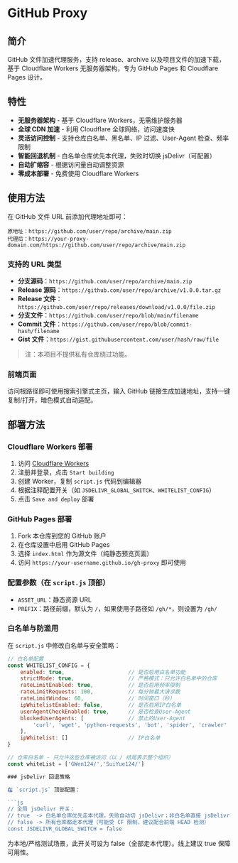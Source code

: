 # GitHub Proxy

## 简介

GitHub 文件加速代理服务，支持 release、archive 以及项目文件的加速下载，基于 Cloudflare Workers 无服务器架构，专为 GitHub Pages 和 Cloudflare Pages 设计。


## 特性

- **无服务器架构** - 基于 Cloudflare Workers，无需维护服务器
- **全球 CDN 加速** - 利用 Cloudflare 全球网络，访问速度快
- **灵活访问控制** - 支持仓库白名单、黑名单、IP 过滤、User-Agent 检查、频率限制
- **智能回退机制** - 白名单仓库优先本代理，失败时切换 jsDelivr（可配置）
- **自动扩缩容** - 根据访问量自动调整资源
- **零成本部署** - 免费使用 Cloudflare Workers

## 使用方法

在 GitHub 文件 URL 前添加代理地址即可：

```
原地址：https://github.com/user/repo/archive/main.zip
代理后：https://your-proxy-domain.com/https://github.com/user/repo/archive/main.zip
```

### 支持的 URL 类型

- **分支源码**：`https://github.com/user/repo/archive/main.zip`
- **Release 源码**：`https://github.com/user/repo/archive/v1.0.0.tar.gz`
- **Release 文件**：`https://github.com/user/repo/releases/download/v1.0.0/file.zip`
- **分支文件**：`https://github.com/user/repo/blob/main/filename`
- **Commit 文件**：`https://github.com/user/repo/blob/commit-hash/filename`
- **Gist 文件**：`https://gist.githubusercontent.com/user/hash/raw/file`

> 注：本项目不提供私有仓库绕过功能。

### 前端页面

访问根路径即可使用搜索引擎式主页，输入 GitHub 链接生成加速地址，支持一键复制/打开，暗色模式自动适配。

## 部署方法

### Cloudflare Workers 部署

1. 访问 [Cloudflare Workers](https://workers.cloudflare.com)
2. 注册并登录，点击 `Start building`
3. 创建 Worker，复制 `script.js` 代码到编辑器
4. 根据注释配置开关（如 `JSDELIVR_GLOBAL_SWITCH`、`WHITELIST_CONFIG`）
5. 点击 `Save and deploy` 部署

### GitHub Pages 部署

1. Fork 本仓库到您的 GitHub 账户
2. 在仓库设置中启用 GitHub Pages
3. 选择 `index.html` 作为源文件（纯静态预览页面）
4. 访问 `https://your-username.github.io/gh-proxy` 即可使用

### 配置参数（在 `script.js` 顶部）

- `ASSET_URL`：静态资源 URL
- `PREFIX`：路径前缀，默认为 `/`，如果使用子路径如 `/gh/*`，则设置为 `/gh/`

### 白名单与防滥用

在 `script.js` 中修改白名单与安全策略：

```javascript
// 白名单配置
const WHITELIST_CONFIG = {
    enabled: true,                    // 是否启用白名单功能
    strictMode: true,                 // 严格模式：只允许白名单中的仓库
    rateLimitEnabled: true,           // 是否启用频率限制
    rateLimitRequests: 100,           // 每分钟最大请求数
    rateLimitWindow: 60,              // 时间窗口（秒）
    ipWhitelistEnabled: false,        // 是否启用IP白名单
    userAgentCheckEnabled: true,      // 是否检查User-Agent
    blockedUserAgents: [              // 禁止的User-Agent
        'curl', 'wget', 'python-requests', 'bot', 'spider', 'crawler'
    ],
    ipWhitelist: []                   // IP白名单
}

// 仓库白名单 - 只允许这些仓库被访问（以 / 结尾表示整个组织）
const whiteList = ['GWen124/','SuiYue124/']

### jsDelivr 回退策略

在 `script.js` 顶部配置：

```js
// 全局 jsDelivr 开关：
// true  -> 白名单仓库优先走本代理，失败自动切 jsDelivr；非白名单直接 jsDelivr
// false -> 所有仓库都走本代理（可能受 CF 限制，建议配合前端 HEAD 检测）
const JSDELIVR_GLOBAL_SWITCH = false
```

为本地/严格测试场景，此开关可设为 false（全部走本代理）。线上建议 true 保障可用性。
```




